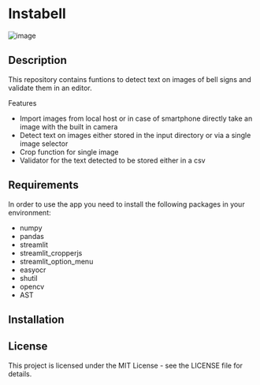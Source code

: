 # Instabell

![image](https://github.com/johann-b82/bell-sign-validator/assets/148913319/264aaf25-ad19-4253-ae8c-31eeaa762db9)


## Description

This repository contains funtions to detect text on images of bell signs and validate them in an editor.  

Features

- Import images from local host or in case of smartphone directly take an image with the built in camera
- Detect text on images either stored in the input directory or via a single image selector
- Crop function for single image
- Validator for the text detected to be stored either in a csv 

## Requirements

In order to use the app you need to install the following packages in your environment:

- numpy
- pandas
- streamlit
- streamlit_cropperjs
- streamlit_option_menu
- easyocr 
- shutil
- opencv
- AST

## Installation

## License

This project is licensed under the MIT License - see the LICENSE file for details.
